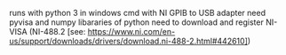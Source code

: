 runs with python 3 in windows cmd with NI GPIB to USB adapter
need pyvisa and numpy libararies of python
need to download and register  NI-VISA (NI-488.2 [see: https://www.ni.com/en-us/support/downloads/drivers/download.ni-488-2.html#442610])

